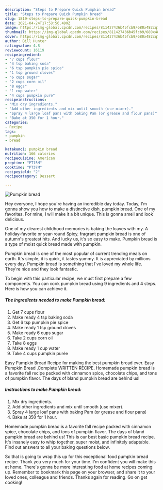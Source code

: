 ```yaml
---
description: "Steps to Prepare Quick Pumpkin bread"
title: "Steps to Prepare Quick Pumpkin bread"
slug: 1819-steps-to-prepare-quick-pumpkin-bread
date: 2021-04-24T17:58:56.490Z
image: https://img-global.cpcdn.com/recipes/811427436b45fcb9/680x482cq70/pumpkin-bread-recipe-main-photo.jpg
thumbnail: https://img-global.cpcdn.com/recipes/811427436b45fcb9/680x482cq70/pumpkin-bread-recipe-main-photo.jpg
cover: https://img-global.cpcdn.com/recipes/811427436b45fcb9/680x482cq70/pumpkin-bread-recipe-main-photo.jpg
author: Bill Hunter
ratingvalue: 4.8
reviewcount: 16119
recipeingredient:
- "7 cups flour"
- "4 tsp baking soda"
- "6 tsp pumpkin pie spice"
- "1 tsp ground cloves"
- "6 cups sugar"
- "2 cups corn oil"
- "8 eggs"
- "1 cup water"
- "4 cups pumpkin pure"
recipeinstructions:
- "Mix dry ingredients."
- "Add other ingredients and mix until smooth (use mixer)."
- "Spray 4 large loaf pans with baking Pam (or grease and flour pans)"
- "Bake at 350 for 1 hour."
categories:
- Recipe
tags:
- pumpkin
- bread

katakunci: pumpkin bread 
nutrition: 166 calories
recipecuisine: American
preptime: "PT15M"
cooktime: "PT37M"
recipeyield: "2"
recipecategory: Dessert

---
```



![Pumpkin bread](https://img-global.cpcdn.com/recipes/811427436b45fcb9/680x482cq70/pumpkin-bread-recipe-main-photo.jpg)

Hey everyone, I hope you're having an incredible day today. Today, I'm gonna show you how to make a distinctive dish, pumpkin bread. One of my favorites. For mine, I will make it a bit unique. This is gonna smell and look delicious.

One of my clearest childhood memories is baking the loaves with my. A holiday-favorite or year-round Spicy, fragrant pumpkin bread is one of autumn&#39;s greatest hits. And lucky us, it&#39;s so easy to make. Pumpkin bread is a type of moist quick bread made with pumpkin.

Pumpkin bread is one of the most popular of current trending meals on earth. It's simple, it is quick, it tastes yummy. It is appreciated by millions every day. Pumpkin bread is something that I've loved my whole life. They're nice and they look fantastic.


To begin with this particular recipe, we must first prepare a few components. You can cook pumpkin bread using 9 ingredients and 4 steps. Here is how you can achieve it.

<!--inarticleads1-->

##### The ingredients needed to make Pumpkin bread:

1. Get 7 cups flour
1. Make ready 4 tsp baking soda
1. Get 6 tsp pumpkin pie spice
1. Make ready 1 tsp ground cloves
1. Make ready 6 cups sugar
1. Take 2 cups corn oil
1. Take 8 eggs
1. Make ready 1 cup water
1. Take 4 cups pumpkin purée


Easy Pumpkin Bread Recipe for making the best pumpkin bread ever. Easy Pumpkin Bread ,Complete WRITTEN RECIPE. Homemade pumpkin bread is a favorite fall recipe packed with cinnamon spice, chocolate chips, and tons of pumpkin flavor. The days of bland pumpkin bread are behind us! 

<!--inarticleads2-->

##### Instructions to make Pumpkin bread:

1. Mix dry ingredients.
1. Add other ingredients and mix until smooth (use mixer).
1. Spray 4 large loaf pans with baking Pam (or grease and flour pans)
1. Bake at 350 for 1 hour.


Homemade pumpkin bread is a favorite fall recipe packed with cinnamon spice, chocolate chips, and tons of pumpkin flavor. The days of bland pumpkin bread are behind us! This is our best basic pumpkin bread recipe. It&#39;s insanely easy to whip together, super moist, and infinitely adaptable. Find out answers to all your baking questions below. 

So that is going to wrap this up for this exceptional food pumpkin bread recipe. Thank you very much for your time. I'm confident you will make this at home. There's gonna be more interesting food at home recipes coming up. Remember to bookmark this page on your browser, and share it to your loved ones, colleague and friends. Thanks again for reading. Go on get cooking!

